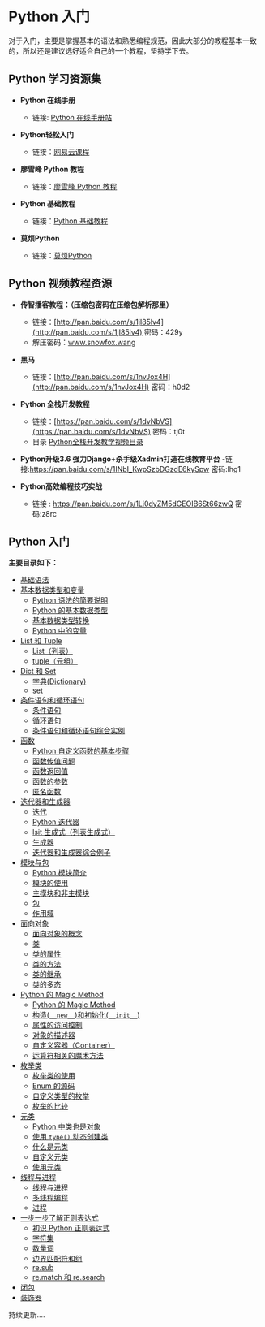 # Python 入门

对于入门，主要是掌握基本的语法和熟悉编程规范，因此大部分的教程基本一致的，所以还是建议选好适合自己的一个教程，坚持学下去。

## Python 学习资源集

* **Python 在线手册**
   - 链接: [Python 在线手册站](http://docs.pythontab.com)

* **Python轻松入门**
   - 链接：[网易云课程](https://study.163.com/course/introduction.htm?courseId=1003655001&utm_campaign=share&utm_content=courseIntro&utm_medium=iphoneShare&utm_source=weixing)

* **廖雪峰 Python 教程**
   - 链接：[廖雪峰 Python 教程](http://www.liaoxuefeng.com/wiki/0014316089557264a6b348958f449949df42a6d3a2e542c000)

* **Python 基础教程**
   - 链接：[Python 基础教程](http://www.runoob.com/python/python-tutorial.html)

* **莫烦Python**
   - 链接：[莫烦Python](https://morvanzhou.github.io/tutorials/python-basic/)

## Python 视频教程资源

* **传智播客教程：（压缩包密码在压缩包解析那里）**
   - 链接：[http://pan.baidu.com/s/1jI85lv4](http://pan.baidu.com/s/1jI85lv4) 密码：429y
   - 解压密码：www.snowfox.wang

* **黑马**
   - 链接：[http://pan.baidu.com/s/1nvJox4H](http://pan.baidu.com/s/1nvJox4H) 密码：h0d2

* **Python 全栈开发教程**
    - 链接：[https://pan.baidu.com/s/1dvNbVS](https://pan.baidu.com/s/1dvNbVS) 密码：tj0t
    - 目录 [Python全栈开发教学视频目录](/Res/Python全栈开发教学视频目录.md)

* **Python升级3.6 强力Django+杀手级Xadmin打造在线教育平台**
    -链接:https://pan.baidu.com/s/1INbI_KwpSzbDGzdE6kySpw  密码:lhg1


* **Python高效编程技巧实战**
    - 链接 : https://pan.baidu.com/s/1Li0dyZM5dGEOIB6St66zwQ  密码:z8rc

## Python 入门

**主要目录如下：**

* [基础语法](/Article/basic_grammar.md)
* [基本数据类型和变量](/Article/python2/Preface.md)
  - [Python 语法的简要说明](/Article/python2/Grammar.md)
  - [Python 的基本数据类型](/Article/python2/Type_of_data.md)
  - [基本数据类型转换](/Article/python2/Type_conversion.md)
  - [Python 中的变量](/Article/python2/Variable.md)
* [List 和 Tuple](/Article/python3/Preface.md)
  - [List（列表）](/Article/python3/List.md)
  - [tuple（元组）](/Article/python3/tuple.md)
* [ Dict 和 Set](/Article/python4/Preface.md)
  - [字典(Dictionary)](/Article/python4/Dict.md)
  - [set](/Article/python4/Set.md)
* [条件语句和循环语句](/Article/python5/Preface.md)
  - [条件语句](/Article/python5/If.md)
  - [循环语句](/Article/python5/Cycle.md)
  - [条件语句和循环语句综合实例](/Article/python5/Example.md)
* [函数](/Article/python6/Preface.md)
  - [Python 自定义函数的基本步骤](/Article/python6/1.md)
  - [函数传值问题](/Article/python6/2.md)
  - [函数返回值](/Article/python6/3.md)
  - [函数的参数](/Article/python6/4.md)
  - [匿名函数](/Article/python6/5.md)
* [迭代器和生成器](/Article/python7/Preface.md)
  - [迭代](/Article/python7/1.md)
  - [Python 迭代器](/Article/python7/2.md)
  - [lsit 生成式（列表生成式）](/Article/python7/3.md)
  - [生成器](/Article/python7/4.md)
  - [迭代器和生成器综合例子](/Article/python7/5.md)
* [模块与包](/Article/python8/Preface.md)
  - [Python 模块简介](/Article/python8/1.md)
  - [模块的使用](/Article/python8/2.md)
  - [主模块和非主模块](/Article/python8/3.md)
  - [包](/Article/python8/4.md)
  - [作用域](/Article/python8/5.md)
* [面向对象](/Article/python9/Preface.md)
  - [面向对象的概念](/Article/python9/1.md)
  - [类](/Article/python9/2.md)
  - [类的属性](/Article/python9/3.md)
  - [类的方法](/Article/python9/4.md)
  - [类的继承](/Article/python9/5.md)
  - [类的多态](/Article/python9/6.md)
* [Python 的 Magic Method](/Article/python10/Preface.md)
  - [Python 的 Magic Method](/Article/python10/1.md)
  - [构造(`__new__`)和初始化(`__init__`)](/Article/python10/2.md)
  - [属性的访问控制](/Article/python10/3.md)
  - [对象的描述器](/Article/python10/4.md)
  - [自定义容器（Container）](/Article/python10/5.md)
  - [运算符相关的魔术方法](/Article/python10/6.md)
* [枚举类](/Article/python11/Preface.md)
  - [枚举类的使用](/Article/python11/1.md)
  - [Enum 的源码](/Article/python11/2.md)
  - [自定义类型的枚举](/Article/python11/3.md)
  - [枚举的比较](/Article/python11/4.md)
* [元类](/Article/python12/Preface.md)
  - [Python 中类也是对象](/Article/python12/1.md)
  - [使用 `type()` 动态创建类](/Article/python12/2.md)
  - [什么是元类](/Article/python12/3.md)
  - [自定义元类](/Article/python12/4.md)
  - [使用元类](/Article/python12/5.md)
* [线程与进程](/Article/python13/Preface.md)
  - [线程与进程](/Article/python13/1.md)
  - [多线程编程](/Article/python13/2.md)
  - [进程](/Article/python13/3.md)
* [一步一步了解正则表达式](/Article/python14/Preface.md)
    - [初识 Python 正则表达式](/Article/python14/1.md)
    - [字符集](/Article/python14/2.md)
    - [数量词](/Article/python14/3.md)
    - [边界匹配符和组](/Article/python14/4.md)
    - [re.sub](/Article/python14/5.md)
    - [re.match 和 re.search](/Article/python14/6.md)
* [闭包](/Article/python15/1.md)
* [装饰器](/Article/python16/1.md)

持续更新....

